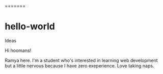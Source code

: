 

=======
# hello-world
Ideas

Hi hoomans!

Ramya here. I'm a student who's interested in learning web development but
a little nervous because I have zero exeperience. Love taking naps.
